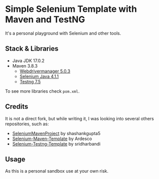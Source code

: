 # Simple Selenium Template with Maven and TestNG

It's a personal playground with Selenium and other tools. 

## Stack & Libraries

- Java JDK 17.0.2
- Maven 3.8.3
    - [Webdrivermanager 5.0.3](https://github.com/bonigarcia/webdrivermanager)
    - [Selenium Java 4.1.1](https://www.selenium.dev/)
    - [Testng 7.5](https://testng.org/)
 
To see more libraries check `pom.xml`.

## Credits

It is not a direct fork, but while writing it, I was looking into several others repositories, such as:
  
  - [SeleniumMavenProject](https://github.com/shashankgupta5/SeleniumMavenProject) by shashankgupta5
  - [Selenium-Maven-Template](https://github.com/Ardesco/Selenium-Maven-Template) by Ardesco
  - [Selenium-Testng-Template](https://github.com/sridharbandi/Selenium-Testng-Template) by sridharbandi

## Usage

As this is a personal sandbox use at your own risk. 